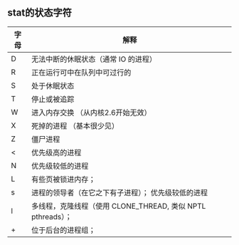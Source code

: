 ## stat的状态字符

| 字母 | 解释                                                        |
| ---- | ----------------------------------------------------------- |
| D    | 无法中断的休眠状态（通常 IO 的进程）                        |
| R    | 正在运行可中在队列中可过行的                                |
| S    | 处于休眠状态                                                |
| T    | 停止或被追踪                                                |
| W    | 进入内存交换 （从内核2.6开始无效）                          |
| X    | 死掉的进程 （基本很少见）                                   |
| Z    | 僵尸进程                                                    |
| <    | 优先级高的进程                                              |
| N    | 优先级较低的进程                                            |
| L    | 有些页被锁进内存；                                          |
| s    | 进程的领导者（在它之下有子进程）； 优先级较低的进程         |
| l    | 多线程，克隆线程（使用 CLONE_THREAD, 类似 NPTL pthreads）； |
| +    | 位于后台的进程组；                                          |